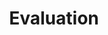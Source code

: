 ---
linkTitle: "Evaluation"
title: "Evaluation"
weight: 30
description: "Ensure the quality and performance of your AI/ML models with GKE's robust evaluation infrastructure. Deploy evaluation services and dashboards to monitor key metrics and track model performance. "
type: docs
---